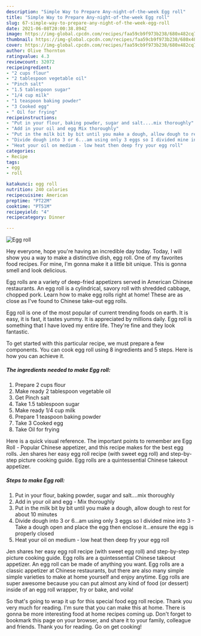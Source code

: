 ```yaml
---
description: "Simple Way to Prepare Any-night-of-the-week Egg roll"
title: "Simple Way to Prepare Any-night-of-the-week Egg roll"
slug: 67-simple-way-to-prepare-any-night-of-the-week-egg-roll
date: 2021-06-08T20:00:38.894Z
image: https://img-global.cpcdn.com/recipes/faa59cb9f973b238/680x482cq70/egg-roll-recipe-main-photo.jpg
thumbnail: https://img-global.cpcdn.com/recipes/faa59cb9f973b238/680x482cq70/egg-roll-recipe-main-photo.jpg
cover: https://img-global.cpcdn.com/recipes/faa59cb9f973b238/680x482cq70/egg-roll-recipe-main-photo.jpg
author: Olive Thornton
ratingvalue: 4.3
reviewcount: 32072
recipeingredient:
- "2 cups flour"
- "2 tablespoon vegetable oil"
- "Pinch salt"
- "1.5 tablespoon sugar"
- "1/4 cup milk"
- "1 teaspoon baking powder"
- "3 Cooked egg"
- " Oil for frying"
recipeinstructions:
- "Put in your flour, baking powder, sugar and salt....mix thoroughly"
- "Add in your oil and egg Mix thoroughly"
- "Put in the milk bit by bit until you make a dough, allow dough to rest for about 10 minutes"
- "Divide dough into 3 or 6...am using only 3 eggs so I divided mine into 3 Take a dough open and place the egg then enclose it...ensure the egg is properly closed"
- "Heat your oil on medium - low heat then deep fry your egg roll"
categories:
- Recipe
tags:
- egg
- roll

katakunci: egg roll 
nutrition: 240 calories
recipecuisine: American
preptime: "PT22M"
cooktime: "PT51M"
recipeyield: "4"
recipecategory: Dinner

---
```



![Egg roll](https://img-global.cpcdn.com/recipes/faa59cb9f973b238/680x482cq70/egg-roll-recipe-main-photo.jpg)

Hey everyone, hope you're having an incredible day today. Today, I will show you a way to make a distinctive dish, egg roll. One of my favorites food recipes. For mine, I'm gonna make it a little bit unique. This is gonna smell and look delicious.

Egg rolls are a variety of deep-fried appetizers served in American Chinese restaurants. An egg roll is a cylindrical, savory roll with shredded cabbage, chopped pork. Learn how to make egg rolls right at home! These are as close as I&#39;ve found to Chinese take-out egg rolls.

Egg roll is one of the most popular of current trending foods on earth. It is easy, it is fast, it tastes yummy. It is appreciated by millions daily. Egg roll is something that I have loved my entire life. They're fine and they look fantastic.


To get started with this particular recipe, we must prepare a few components. You can cook egg roll using 8 ingredients and 5 steps. Here is how you can achieve it.

<!--inarticleads1-->

##### The ingredients needed to make Egg roll:

1. Prepare 2 cups flour
1. Make ready 2 tablespoon vegetable oil
1. Get Pinch salt
1. Take 1.5 tablespoon sugar
1. Make ready 1/4 cup milk
1. Prepare 1 teaspoon baking powder
1. Take 3 Cooked egg
1. Take  Oil for frying


Here is a quick visual reference. The important points to remember are Egg Roll - Popular Chinese appetizer, and this recipe makes for the best egg rolls. Jen shares her easy egg roll recipe (with sweet egg roll) and step-by-step picture cooking guide. Egg rolls are a quintessential Chinese takeout appetizer. 

<!--inarticleads2-->

##### Steps to make Egg roll:

1. Put in your flour, baking powder, sugar and salt....mix thoroughly
1. Add in your oil and egg - Mix thoroughly
1. Put in the milk bit by bit until you make a dough, allow dough to rest for about 10 minutes
1. Divide dough into 3 or 6...am using only 3 eggs so I divided mine into 3 - Take a dough open and place the egg then enclose it...ensure the egg is properly closed
1. Heat your oil on medium - low heat then deep fry your egg roll


Jen shares her easy egg roll recipe (with sweet egg roll) and step-by-step picture cooking guide. Egg rolls are a quintessential Chinese takeout appetizer. An egg roll can be made of anything you want. Egg rolls are a classic appetizer at Chinese restaurants, but there are also many simple simple varieties to make at home yourself and enjoy anytime. Egg rolls are super awesome because you can put almost any kind of food (or dessert) inside of an egg roll wrapper, fry or bake, and voila! 

So that's going to wrap it up for this special food egg roll recipe. Thank you very much for reading. I'm sure that you can make this at home. There is gonna be more interesting food at home recipes coming up. Don't forget to bookmark this page on your browser, and share it to your family, colleague and friends. Thank you for reading. Go on get cooking!
